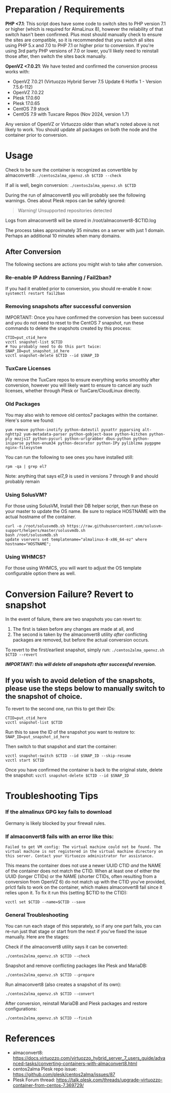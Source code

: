# Preparation / Requirements

**PHP <7.1**: This script does have some code to switch sites to PHP version 7.1 or higher (which is required for AlmaLinux 8), however the reliability of that switch hasn't been confirmed. Plus most should manually check to ensure the sites are compatible, so it is recommended that you switch all sites using PHP 5.x and 7.0 to PHP 7.1 or higher prior to conversion. If you're using 3rd party PHP versions of 7.0 or lower, you'll likely need to reinstall those after, then switch the sites back manually.

**OpenVZ <7.0.21**: We have tested and confirmed the conversion process works with:
- OpenVZ 7.0.21 (Virtuozzo Hybrid Server 7.5 Update 6 Hotfix 1 - Version 7.5.6-112)
- OpenVZ 7.0.22
- Plesk 17.0.60
- Plesk 17.0.65
- CentOS 7.9 stock
- CentOS 7.9 with Tuxcare Repos (Nov 2024, version 1.7) 

Any version of OpenVZ or Virtuozzo older than what's noted above is not likely to work. You should update all packages on both the node and the container prior to conversion. 

# Usage

Check to be sure the container is recognized as convertible by almaconvert8:
`./centos2alma_openvz.sh $CTID --check`

If all is well, begin conversion:
`./centos2alma_openvz.sh $CTID`

During the run of almaconvert8 you will probably see the following warnings. Ones about Plesk repos can be safely ignored:
> Warning! Unsupported repositories detected

Logs from almaconvert8 will be stored in /root/almaconvert8-$CTID.log

The process takes approximately 35 minutes on a server with just 1 domain. Perhaps an additional 10 minutes when many domains.

## After Conversion

The following sections are actions you might wish to take after conversion.

### Re-enable IP Address Banning / Fail2ban?

If you had it enabled prior to conversion, you should re-enable it now: `systemctl restart fail2ban`

### Removing snapshots after successful conversion

IMPORTANT: Once you have confirmed the conversion has been successul and you do not need to reset to the CentOS 7 snapshot, run these commands to delete the snapshots created by this process:
```
CTID=put_ctid_here
vzctl snapshot-list $CTID
# You probably need to do this part twice:
SNAP_ID=put_snapshot_id_here
vzctl snapshot-delete $CTID --id $SNAP_ID
```

### TuxCare Licenses

We remove the TuxCare repos to ensure everything works smoothly after conversion, however you will likely want to ensure to cancel any
such licenses, whether through Plesk or TuxCare/CloudLinux directly.

### Old Packages

You may also wish to remove old centos7 packages within the container. Here's some we found:
```
yum remove python-inotify python-dateutil pyxattr pyparsing alt-nghttp2 yum-metadata-parser python-gobject-base python-kitchen python-ply mozjs17 python-pycurl python-urlgrabber dbus-python python-iniparse python-enum34 python-decorator python-IPy pyliblzma pygpgme nginx-filesystem
```

You can run the following to see ones you have installed still:
```
rpm -qa | grep el7
```
Note: anything that says el7_9 is used in versions 7 through 9 and should probably remain

### Using SolusVM?

For those using SolusVM, Install their DB helper script, then run these on your master to update the OS name. Be sure to replace HOSTNAME with the actual hostname of the container.
```
curl -o /root/solusvmdb.sh https://raw.githubusercontent.com/solusvm-support/helpers/master/solusvmdb.sh
bash /root/solusvmdb.sh
update vservers set templatename="almalinux-8-x86_64-ez" where hostname="HOSTNAME";
```

### Using WHMCS?

For those using WHMCS, you will want to adjust the OS template configurable option there as well.

# Conversion Failure? Revert to snapshot

In the event of failure, there are two snapshots you can revert to:

1. The first is taken before any changes are made at all, and
2. The second is taken by the almaconvert8 utility *after* conflicting packages are removed, but before the actual conversion occurs.

To revert to the first/earliest snapshot, simply run:
`./centos2alma_openvz.sh $CTID --revert`

***IMPORTANT: this will delete all snapshots after successful reversion.***

If you wish to avoid deletion of the snapshots, please use the steps below to manually switch to the snapshot of choice.
---

To revert to the second one, run this to get their IDs:
```
CTID=put_ctid_here
vzctl snapshot-list $CTID
```

Run this to save the ID of the snapshot you want to restore to:
`SNAP_ID=put_snapshot_id_here`

Then switch to that snapshot and start the container:
```
vzctl snapshot-switch $CTID --id $SNAP_ID --skip-resume
vzctl start $CTID
```

Once you have confirmed the container is back to the original state, delete the snapshot:
`vzctl snapshot-delete $CTID --id $SNAP_ID`

# Troubleshooting Tips

### If the almalinux GPG key fails to download

Germany is likely blocked by your firewall rules.

### If almaconvert8 fails with an error like this: 

`Failed to get VM config: The virtual machine could not be found. The virtual machine is not registered in the virtual machine directory on this server. Contact your Virtuozzo administrator for assistance.`

This means the container does not use a newer UUID CTID *and* the NAME of the container does not match the CTID. When at least one of either the UUID (longer CTIDs) or the NAME (shorter CTIDs, often resulting from a conversion from OpenVZ 6) do not match up with the CTID you've provided, prlctl fails to work on the container, which makes almaconvert8 fail since it relies upon it. To fix it run this (setting $CTID to the CTID):

`vzctl set $CTID --name=$CTID --save`

### General Troubleshooting

You can run each stage of this separately, so if any one part fails, you can re-run just that stage or start from the next if you've fixed the issue manually. Here are the stages:

Check if the almaconvert8 utility says it can be converted:
```
./centos2alma_openvz.sh $CTID --check
```

Snapshot and remove conflicting packages like Plesk and MariaDB:
```
./centos2alma_openvz.sh $CTID --prepare
```

Run almaconvert8 (also creates a snapshot of its own):
```
./centos2alma_openvz.sh $CTID --convert
```

After conversion, reinstall MariaDB and Plesk packages and restore configurations:
```
./centos2alma_openvz.sh $CTID --finish
```

# References
- almaconvert8: https://docs.virtuozzo.com/virtuozzo_hybrid_server_7_users_guide/advanced-tasks/converting-containers-with-almaconvert8.html
- centos2alma Plesk repo issue: https://github.com/plesk/centos2alma/issues/87
- Plesk Forum thread: https://talk.plesk.com/threads/upgrade-virtuozzo-container-from-centos-7.369729/